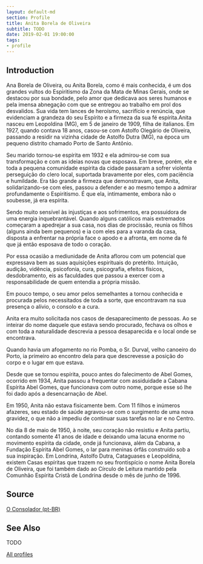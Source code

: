 ```yaml
---
layout: default-md
section: Profile
title: Anita Borela de Oliveira
subtitle: TODO
date: 2019-02-01 19:00:00
tags: 
- profile
---
```


## Introduction
Ana Borela de Oliveira, ou Anita Borela, como é mais conhecida, é um dos grandes vultos do Espiritismo da Zona da Mata de Minas Gerais, onde se destacou por sua bondade, pelo amor que dedicava aos seres humanos e pela imensa abnegação com que se entregou ao trabalho em prol dos desvalidos.
Sua vida tem lances de heroísmo, sacrifício e renúncia, que evidenciam a grandeza do seu Espírito e a firmeza da sua fé espírita.Anita nasceu em Leopoldina (MG), em 5 de janeiro de 1909, filha de italianos. Em 1927, quando contava 18 anos, casou-se com Astolfo Olegário de Oliveira, passando a residir na vizinha cidade de Astolfo Dutra (MG), na época um pequeno distrito chamado Porto de Santo Antônio.

Seu marido tornou-se espírita em 1932 e ela admirou-se com sua transformação e com as ideias novas que esposava. Em breve, porém, ele e toda a pequena comunidade espírita da cidade passaram a sofrer violenta perseguição do clero local, suportada bravamente por eles, com paciência e humildade.
Era tão grande a firmeza que demonstravam, que Anita, solidarizando-se com eles, passou a defender e ao mesmo tempo a admirar profundamente o Espiritismo. É que ela, intimamente, embora não o soubesse, já era espírita.

Sendo muito sensível às injustiças e aos sofrimentos, era possuidora de uma energia inquebrantável. Quando alguns católicos mais extremados começaram a apedrejar a sua casa, nos dias de procissão, reunia os filhos (alguns ainda bem pequenos) e ia com eles para a varanda da casa, disposta a enfrentar na própria face o apodo e a afronta, em nome da fé que já então esposava de todo o coração.

Por essa ocasião a mediunidade de Anita aflorou com um potencial que expressava bem as suas aquisições espirituais do pretérito. Intuição, audição, vidência, psicofonia, cura, psicografia, efeitos físicos, desdobramento, eis as faculdades que passou a exercer com a responsabilidade de quem entendia a própria missão.

Em pouco tempo, o seu amor pelos semelhantes a tornou conhecida e procurada pelos necessitados de toda a sorte, que encontravam na sua presença o alívio, o consolo e a cura.

Anita era muito solicitada nos casos de desaparecimento de pessoas. Ao se inteirar do nome daquele que estava sendo procurado, fechava os olhos e com toda a naturalidade descrevia a pessoa desaparecida e o local onde se encontrava.

Quando havia um afogamento no rio Pomba, o Sr. Durval, velho canoeiro do Porto, ia primeiro ao encontro dela para que descrevesse a posição do corpo e o lugar em que estava.

Desde que se tornou espírita, pouco antes do falecimento de Abel Gomes, ocorrido em 1934, Anita passou a frequentar com assiduidade a Cabana Espírita Abel Gomes, que funcionava com outro nome, porque esse só lhe foi dado após a desencarnação de Abel.

Em 1950, Anita não estava fisicamente bem. Com 11 filhos e inúmeros afazeres, seu estado de saúde agravou-se com o surgimento de uma nova gravidez, o que não a impediu de continuar suas tarefas no lar e no Centro.

No dia 8 de maio de 1950, à noite, seu coração não resistiu e Anita partiu, contando somente 41 anos de idade e deixando uma lacuna enorme no movimento espírita da cidade, onde já funcionava, além da Cabana, a Fundação Espírita Abel Gomes, o lar para meninas órfãs construído sob a sua inspiração.
Em Londrina, Astolfo Dutra, Cataguases e Leopoldina, existem Casas espíritas que trazem no seu frontispício o nome Anita Borela de Oliveira, que foi também dado ao Círculo de Leitura mantido pela Comunhão Espírita Cristã de Londrina desde o mês de junho de 1996.

## Source
[O Consolador (pt-BR)](http://www.oconsolador.com.br/linkfixo/biografias/anita.html)

## See Also
TODO

<a href="/profiles" class="button">All profiles</a>
